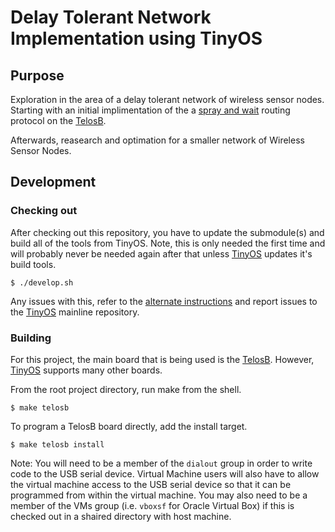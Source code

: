 # Delay Tolerant Network Implementation using TinyOS

## Purpose

Exploration in the area of a delay tolerant network of wireless sensor nodes. Starting with an initial implimentation of the a [spray and wait][1] routing protocol on the [TelosB][3].

Afterwards, reasearch and optimation for a smaller network of Wireless Sensor Nodes.

## Development

### Checking out

After checking out this repository, you have to update the submodule(s) and build all of the tools from TinyOS. Note, this is only needed the first time and will probably never be needed again after that unless [TinyOS][2] updates it's build tools.

```
$ ./develop.sh
```

Any issues with this, refer to the [alternate instructions](https://github.com/tinyos/tinyos-main#note-new-make-system-and-tinyos-tools) and report issues to the [TinyOS][2] mainline repository.

### Building

For this project, the main board that is being used is the [TelosB][3]. However, [TinyOS][2] supports many other boards.

From the root project directory, run make from the shell.

```
$ make telosb
```

To program a TelosB board directly, add the install target.

```
$ make telosb install
```

Note: You will need to be a member of the `dialout` group in order to write code to the USB serial device. Virtual Machine users will also have to allow the virtual machine access to the USB serial device so that it can be programmed from within the virtual machine. You may also need to be a member of the VMs group (i.e. `vboxsf` for Oracle Virtual Box) if this is checked out in a shaired directory with host machine.

[1]: https://en.wikipedia.org/wiki/Routing_in_delay-tolerant_networking#Spray_and_Wait
[2]: https://github.com/tinyos/tinyos-main
[3]: http://www.memsic.com/wireless-sensor-networks/TPR2420

